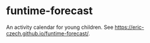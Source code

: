 # funtime-forecast

An activity calendar for young children.  See https://eric-czech.github.io/funtime-forecast/.
